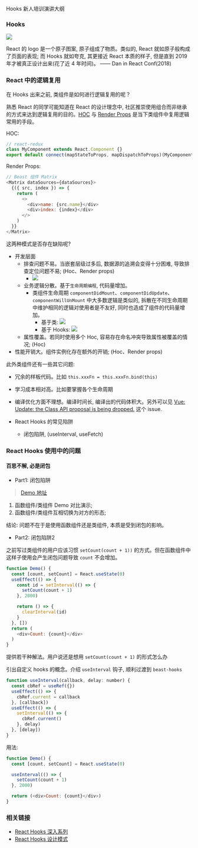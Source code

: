 Hooks 新人培训演讲大纲

### Hooks

![](http://with.muyunyun.cn/ddbdcec2fc39ba350fc74647f4fad6f5.jpg-300)

React 的 logo 是一个原子图案, 原子组成了物质。类似的, React 就如原子般构成了页面的表现; 而 Hooks 就如夸克, 其更接近 React 本质的样子, 但是直到 2019 年才被真正设计出来(花了近 4 年时间)。 —— Dan in React Conf(2018)

### React 中的逻辑复用

在 Hooks 出来之前, 类组件是如何进行逻辑复用的呢？

熟悉 React 的同学可能知道在 React 的设计理念中, 社区推崇使用组合而非继承的方式来达到逻辑复用的目的。[HOC](https://github.com/MuYunyun/blog/blob/master/React/从0到1实现React/8.HOC探索.md) 与 [Render Props](https://github.com/MuYunyun/blog/blob/master/React/从0到1实现React/16.RenderProps.md) 是当下类组件中复用逻辑常用的手段。

HOC:

```js
// react-redux
class MyComponent extends React.Component {}
export default connect(mapStateToProps, mapDispatchToProps)(MyComponent)
```

Render Props:

```js
// Beast 组件 Matrix
<Matrix dataSources={dataSources}>
  {({ src, index }) => {
    return (
      <>
        <div>name: {src.name}</div>
        <div>index: {index}</div>
      </>
    )
  }}
</Matrix>
```

这两种模式是否存在缺陷呢?

* 开发层面
  * 排查问题不易。当嵌套层级过多后, 数据源的追溯会变得十分困难, 导致排查定位问题不易; (Hoc、Render props)
    * ![](http://with.muyunyun.cn/b9147e8bd39e7badccc3190fb473755f.jpg)
  * 业务逻辑分散。基于`生命周期编程`, 代码量增加。
    * 类组件生命周期 `componentDidMount`、`componentDidUpdate`、`componentWillUnMount` 中大多数逻辑是类似的, 拆散在不同生命周期中维护相同的逻辑对使用者是不友好, 同时也造成了组件的代码量增加。
      * 基于类: ![](http://with.muyunyun.cn/0c94989b2eced65c368ff2389464fd0a.jpg-400)
      * 基于 Hooks: ![](http://with.muyunyun.cn/d21d7974dbec9a49603e2211b354496c.jpg-400)
  * 属性覆盖。若同时使用多个 Hoc, 容易存在命名冲突导致属性被覆盖的情况; (Hoc)
* 性能开销大。组件实例化存在额外的开销; (Hoc、Render props)

此外类组件还有一些其它问题:

* 冗余的样板代码。比如 `this.xxxFn = this.xxxFn.bind(this)`
* 学习成本相对高。比如要掌握各个生命周期
* 编译优化方面不理想。编译时间长, 编译出的代码体积大。另外可以见 [Vue: Update: the Class API proposal is being dropped.](https://github.com/vuejs/rfcs/pull/17#issuecomment-494242121) 这个 issue.

* React Hooks 的常见陷阱
  * 闭包陷阱, (useInterval, useFetch)

### React Hooks 使用中的问题

#### 百思不解, 必是闭包

* Part1: 闭包陷阱

> [Demo 地址](https://codesandbox.io/s/22y21468r)

1. 函数组件/类组件 Demo 对比演示;
2. 函数组件/类组件互相切换为对方的形态;

结论: 问题不在于是使用函数组件还是类组件, 本质是受到闭包的影响。

* Part2: 闭包陷阱2

之前写过类组件的用户应该习惯 `setCount(count + 1))` 的方式。但在函数组件中这样子使用会产生闭包问题导致 `count` 不会增加。

```js
function Demo() {
  const [count, setCount] = React.useState(0)
  useEffect(() => {
    const id = setInterval(() => {
      setCount(count + 1)
    }, 2000)

    return () => {
      clearInterval(id)
    }
  }, [])
  return (
    <div>Count: {count}</div>
  )
}
```

提供若干种解法。用户说还是想用 `setCount(count + 1)` 的形式怎么办

引出自定义 hooks 的概念。介绍 `useInterval` 钩子, 顺利过渡到 `beast-hooks`

```js
function useInterval(callback, delay: number) {
  const cbRef = useRef({})
  useEffect(() => {
    cbRef.current = callback
  }, [callback])
  useEffect(() => {
    setInterval(() => {
      cbRef.current()
    }, delay)
  }, [delay])
}
```

用法:

```js
function Demo() {
  const [count, setCount] = React.useState(0)

  useInterval(() => {
    setCount(count + 1)
  }, 2000)

  return (<div>Count: {count}</div>)
}
```

### 相关链接

* [React Hooks 深入系列](https://github.com/MuYunyun/blog/blob/master/React/React_Hooks深入系列.md)
* [React Hooks 设计模式](https://github.com/MuYunyun/blog/blob/master/React/React_Hooks设计模式.md)